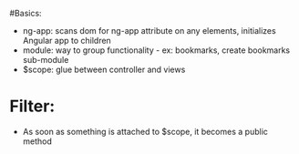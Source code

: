 #Basics:
- ng-app: scans dom for ng-app attribute on any elements, initializes Angular app to children
- module: way to group functionality - ex: bookmarks, create bookmarks sub-module
- $scope: glue between controller and views

# Filter:
- As soon as something is attached to $scope, it becomes a public method